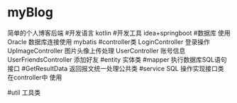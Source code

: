 # myBlog 
简单的个人博客后端
#开发语言
kotlin
#开发工具
idea+springboot
#数据库
使用Oracle
数据库连接使用 mybatis
#controller类
LoginController 登录操作
UpImageController 图片头像上传处理
UserController 账号信息
UserFriendsController 添加好友
#entity 实体类
#mapper
执行数据库SQL语句接口
#GetResultData
返回报文统一处理公共类
#service
SQL 操作实现接口类 在controller中 使用

#util
工具类





